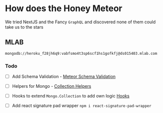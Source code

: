 # How does the Honey Meteor

We tried NextJS and the Fancy `GraphQL` and discovered none of them could take us to the stars

## MLAB

```bash
mongodb://heroku_f28jh6q9:vabfsmo4t3sp6scf1hs1gofkfj@ds015403.mlab.com:15403/heroku_f28jh6q9

```

### Todo

- [ ] Add Schema Validation - [Meteor Schema Validation](https://guide.meteor.com/collections.html#schemas)
- [ ] Helpers for Mongo - [Collection Helpers](https://guide.meteor.com/collections.html#collection-helpers)
- [ ] Hooks to extend `Mongo.Collection` to add own logic [Hooks](https://guide.meteor.com/collections.html#hooks)

- [ ] Add react signature pad wrapper `npm i react-signature-pad-wrapper`
